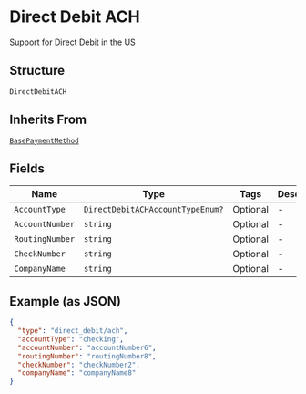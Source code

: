 
# Direct Debit ACH

Support for Direct Debit in the US

## Structure

`DirectDebitACH`

## Inherits From

[`BasePaymentMethod`](../../doc/models/base-payment-method.md)

## Fields

| Name | Type | Tags | Description |
|  --- | --- | --- | --- |
| `AccountType` | [`DirectDebitACHAccountTypeEnum?`](../../doc/models/direct-debit-ach-account-type-enum.md) | Optional | - |
| `AccountNumber` | `string` | Optional | - |
| `RoutingNumber` | `string` | Optional | - |
| `CheckNumber` | `string` | Optional | - |
| `CompanyName` | `string` | Optional | - |

## Example (as JSON)

```json
{
  "type": "direct_debit/ach",
  "accountType": "checking",
  "accountNumber": "accountNumber6",
  "routingNumber": "routingNumber8",
  "checkNumber": "checkNumber2",
  "companyName": "companyName8"
}
```

